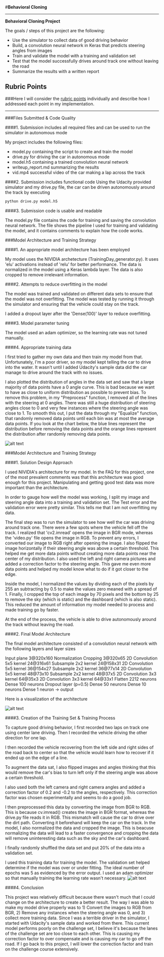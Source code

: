 #**Behavioral Cloning** 


---

**Behavioral Cloning Project**

The goals / steps of this project are the following:
* Use the simulator to collect data of good driving behavior
* Build, a convolution neural network in Keras that predicts steering angles from images
* Train and validate the model with a training and validation set
* Test that the model successfully drives around track one without leaving the road
* Summarize the results with a written report


[//]: # (Image References)

[image1]: ./dataDistribution.png "Model Distribution"
[image2]: ./cnn-architecture-624x890.png "NVIDIA architecture"
[image3]: ./training_curve.png "Error Plot"

## Rubric Points
###Here I will consider the [rubric points](https://review.udacity.com/#!/rubrics/432/view) individually and describe how I addressed each point in my implementation.  

---
###Files Submitted & Code Quality

####1. Submission includes all required files and can be used to run the simulator in autonomous mode

My project includes the following files:
* model.py containing the script to create and train the model
* drive.py for driving the car in autonomous mode
* model.h5 containing a trained convolution neural network 
* writeup_report.md summarizing the results
* vid.mp4 successful video of the car making a lap across the track


####2. Submission includes functional code
Using the Udacity provided simulator and my drive.py file, the car can be driven autonomously around the track by executing 
```sh
python drive.py model.h5
```

####3. Submission code is usable and readable

The model.py file contains the code for training and saving the convolution neural network. The file shows the pipeline I used for training and validating the model, and it contains comments to explain how the code works.

###Model Architecture and Training Strategy

####1. An appropriate model architecture has been employed

My model uses the NIVIDIA archetecture (TrainingDay_generator.py). It uses 'elu' activations instead of 'relu' for better performance. The data is normalized in the model using a Keras lambda layer. The data is also cropped to remove irrelevant information. 

####2. Attempts to reduce overfitting in the model

The model was trained and validated on different data sets to ensure that the model was not overfitting. The model was tested by running it through the simulator and ensuring that the vehicle could stay on the track.

I added a dropout layer after the 'Dense(100)' layer to reduce overfitting.


####3. Model parameter tuning

The model used an adam optimizer, so the learning rate was not tuned manually.

####4. Appropriate training data

I first tried to gather my own data and then train my model from that. Unfortunately, I'm a poor driver, so my model kept telling the car to drive into the water. It wasn't until I added Udacity's sample data did the car manage to drive around the track with no issues.

I also plotted the distribution of angles in the data set and saw that a large majority of data points have a 0 angle curve. This is bad because we want to have as close to uniform distribution as possible to prevent bias. To remove this problem, in my "Preprocess" function, I removed all of the lines with the steering at 0 angles. There was still a huge distribution of steering angles close to 0 and very few instances where the steering angle was close to 1. To smooth this out, I put the data through my "Equalize" function, that randomly removed data points until each bin was at most the average data points. If you look at the chart below, the blue lines represent the distribution before removing the data points and the orange lines represent the distribution after randomly removing data points.

![alt text][image1]

###Model Architecture and Training Strategy

####1. Solution Design Approach

I used NIVIDIA's architecture for my model. In the FAQ for this project, one of the most prevalent comments was that this architecture was good enough for this project. Manipulating and getting good test data was more important than the architecture.

In order to gauge how well the model was working, I split my image and steering angle data into a training and validation set. The Test error and the validation error were pretty similar. This tells me that I am not overfitting my data.


The final step was to run the simulator to see how well the car was driving around track one. There were a few spots where the vehicle fell off the track. I realized that 'cv2.imread' opens the image in BGR mode, whereas the 'video.py' file opens the image in RGB. To prevent any errors, I converted our image to RGB right after opening the image. I also flipped the image horizontally if their steering angle was above a certain threshold. This helped me get more data points without creating more data points near the center of my distribution. I also used the left and right camera pictures and added a correction factor to the steering angle. This gave me even more data points and helped my model know what to do if it got closer to the edge.

Inside the model, I normalized the values by dividing each of the pixels by 255 an subtracting by 0.5 to make the values zero meaned with a spread of 1. Finally, I cropped the top of each image by 70 pixels and the bottom by 25 to remove the sky (which is static) and the dashboard (which is also static). This reduced the amount of information my model needed to process and made training go by faster.

At the end of the process, the vehicle is able to drive autonomously around the track without leaving the road.

####2. Final Model Architecture

The final model architecture consisted of a convolution neural network with the following layers and layer sizes

Input plane 3@320x160
Normalization
Cropping 3@320x65
2D Convolution 5x5 kernel 24@316x61
Subsample 2x2 kernel 24@158x31
2D Convolution 5x5 kernel 36@154x27
Subsample 2x2 kernel 36@77x14
2D Convolution 5x5 kernel 48@73x10
Subsample 2x2 kernel 48@37x5
2D Convolution 3x3 kernel 64@35x3
2D Convolution 3x3 kernel 64@33x1
Flatten 2212 neurons
Dense 100 neurons
Dropout layer (p=0.5)
Dense 50 neurons
Dense 10 neurons
Dense 1 neuron -> output

Here is a visualization of the architecture

![alt text][image2]

####3. Creation of the Training Set & Training Process

To capture good driving behavior, I first recorded two laps on track one using center lane driving. Then I recorded the vehicle driving the other direction for one lap.

I then recorded the vehicle recovering from the left side and right sides of the road back to center so that the vehicle would learn how to recover if it ended up on the edge of a line.

To augment the data sat, I also flipped images and angles thinking that this would remove the car's bias to turn left only if the steering angle was above a certain threshold.

I also used both the left camera and right camera angles and added a correction factor of 0.2 and -0.2 to the angles, respectively. This correction factor was chosen experimentally and seems to do a good job.

I then preprocessed this data by converting the image from BGR to RGB. This is because cv.imread() creates the image in BGR format, whereas the drive.py file reads it in RGB. This mismatch will cause the car to drive over the dirt path. Converting it beforehand will keep the car on the track. In the model, I also normalized the data and cropped the image. This is beacuse normalizing the data will lead to a faster convergence and cropping the data will remove uninteresting data such as the sky and the car's dashboard.

I finally randomly shuffled the data set and put 20% of the data into a validation set. 

I used this training data for training the model. The validation set helped determine if the model was over or under fitting. The ideal number of epochs was 5 as evidenced by the error output. I used an adam optimizer so that manually training the learning rate wasn't necessary.
![alt text][image3]

####4. Conclusion

This project was relatively difficult because there wasn't much that I could change on the architecture to create a better result. The way I was able to make my model drive properly was to 1) Convert the images to RGB from BGR, 2) Remove any instances when the steering angle was 0, and 3) collect more training data. Since I was a terrible driver in the simulator, I started with Udacity's sample data and worked from there. This current model performs poorly on the challenge set, I believe it's because the lanes of the challenge set are too close to each other. This is causing my correction factor to over compensate and is causing my car to go off the road. If I go back to this project, I will lower the correction factor and train on the challenge course extensively. 
